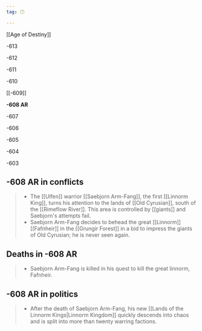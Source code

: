 ```yaml
---
tag: 🕛

---
```

[[Age of Destiny]]


-613

-612

-611

-610

[[-609]]

**-608 AR**

-607

-606

-605

-604

-603



## -608 AR in conflicts

>  - The [[Ulfen]] warrior [[Saebjorn Arm-Fang]], the first [[Linnorm King]], turns his attention to the lands of [[Old Cyrusian]], south of the [[Rimeflow River]]. This area is controlled by [[giants]] and Saebjorn's attempts fail.
>  - Saebjorn Arm-Fang decides to behead the great [[Linnorm]] [[Fafnheir]] in the [[Grungir Forest]] in a bid to impress the giants of Old Cyrusian; he is never seen again.


## Deaths in -608 AR

>  - Saebjorn Arm-Fang is killed in his quest to kill the great linnorm, Fafnheir.


## -608 AR in politics

>  - After the death of Saebjorn Arm-Fang, his new [[Lands of the Linnorm Kings|Linnorm Kingdom]] quickly descends into chaos and is split into more than twenty warring factions.







